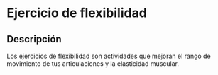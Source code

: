 # Ejercicio de flexibilidad

## Descripción
Los ejercicios de flexibilidad son actividades que mejoran el rango de movimiento de tus articulaciones y la elasticidad muscular.